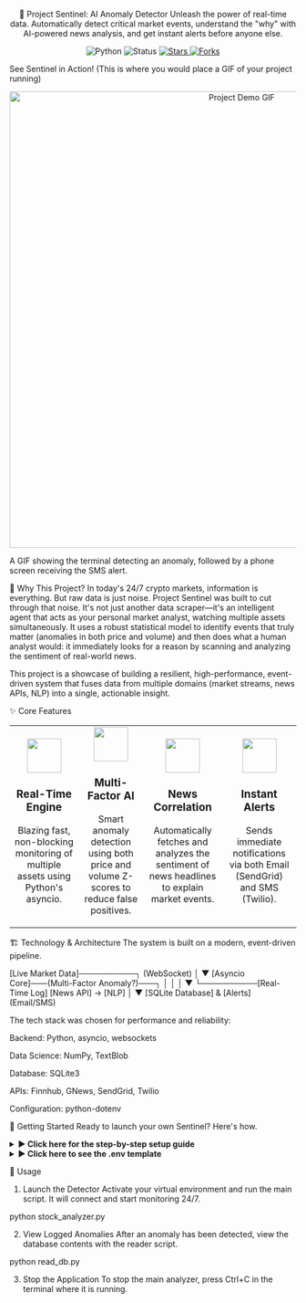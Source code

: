 <div align="center">

🤖 Project Sentinel: AI Anomaly Detector
Unleash the power of real-time data. Automatically detect critical market events, understand the "why" with AI-powered news analysis, and get instant alerts before anyone else.
<p align="center">
<img alt="Python" src="https://img.shields.io/badge/Python-3.8%2B-blue?style=for-the-badge&logo=python&logoColor=white"/>
<img alt="Status" src="https://img.shields.io/badge/status-active-brightgreen?style=for-the-badge"/>
<a href="https://github.com/AtharvaMeherkar/Real-Time-Stock-Anomaly-Detector/stargazers">
<img alt="Stars" src="https://img.shields.io/github/stars/AtharvaMeherkar/Real-Time-Stock-Anomaly-Detector?style=for-the-badge&logo=github&color=FFD700"/>
</a>
<a href="https://github.com/AtharvaMeherkar/Real-Time-Stock-Anomaly-Detector/network/members">
<img alt="Forks" src="https://img.shields.io/github/forks/AtharvaMeherkar/Real-Time-Stock-Anomaly-Detector?style=for-the-badge&logo=github&color=87CEEB"/>
</a>
</p>

</div>

See Sentinel in Action!
(This is where you would place a GIF of your project running)

<p align="center">
<img src="https://placehold.co/800x300/121212/FFFFFF?text=Project%20Demo%20GIF" alt="Project Demo GIF" width="800"/>
</p>
A GIF showing the terminal detecting an anomaly, followed by a phone screen receiving the SMS alert.

🎯 Why This Project?
In today's 24/7 crypto markets, information is everything. But raw data is just noise. Project Sentinel was built to cut through that noise. It's not just another data scraper—it's an intelligent agent that acts as your personal market analyst, watching multiple assets simultaneously. It uses a robust statistical model to identify events that truly matter (anomalies in both price and volume) and then does what a human analyst would: it immediately looks for a reason by scanning and analyzing the sentiment of real-world news.

This project is a showcase of building a resilient, high-performance, event-driven system that fuses data from multiple domains (market streams, news APIs, NLP) into a single, actionable insight.

✨ Core Features
<table align="center">
<tr>
<td align="center" width="200">
<img src="https://raw.githubusercontent.com/gist/AtharvaMeherkar/034b2f2b34746d00431b9d123d45388c/raw/08b982c733615456f932e650d32d3f3f3869a19d/feature1.svg" width="60">
<h3>Real-Time Engine</h3>
<p>Blazing fast, non-blocking monitoring of multiple assets using Python's asyncio.</p>
</td>
<td align="center" width="200">
<img src="https://raw.githubusercontent.com/gist/AtharvaMeherkar/034b2f2b34746d00431b9d123d45388c/raw/08b982c733615456f932e650d32d3f3f3869a19d/feature2.svg" width="60">
<h3>Multi-Factor AI</h3>
<p>Smart anomaly detection using both price and volume Z-scores to reduce false positives.</p>
</td>
<td align="center" width="200">
<img src="https://raw.githubusercontent.com/gist/AtharvaMeherkar/034b2f2b34746d00431b9d123d45388c/raw/08b982c733615456f932e650d32d3f3f3869a19d/feature3.svg" width="60">
<h3>News Correlation</h3>
<p>Automatically fetches and analyzes the sentiment of news headlines to explain market events.</p>
</td>
<td align="center" width="200">
<img src="https://raw.githubusercontent.com/gist/AtharvaMeherkar/034b2f2b34746d00431b9d123d45388c/raw/08b982c733615456f932e650d32d3f3f3869a19d/feature4.svg" width="60">
<h3>Instant Alerts</h3>
<p>Sends immediate notifications via both Email (SendGrid) and SMS (Twilio).</p>
</td>
</tr>
</table>

🏗️ Technology & Architecture
The system is built on a modern, event-driven pipeline.

  [Live Market Data]──────────┐
      (WebSocket)             │
                              ▼
                        [Asyncio Core]───(Multi-Factor Anomaly?)───┐
                              │                                    │
                              │                                    ▼
                              └──────────[Real-Time Log]      [News API] -> [NLP]
                                                                   │
                                                                   ▼
                                                          [SQLite Database] & [Alerts]
                                                              (Email/SMS)

The tech stack was chosen for performance and reliability:

Backend: Python, asyncio, websockets

Data Science: NumPy, TextBlob

Database: SQLite3

APIs: Finnhub, GNews, SendGrid, Twilio

Configuration: python-dotenv

🚀 Getting Started
Ready to launch your own Sentinel? Here's how.

<details>
<summary><strong>► Click here for the step-by-step setup guide</strong></summary>

1. Environment Setup
First, clone the repository and set up your virtual environment.

# Clone the project
git clone https://github.com/AtharvaMeherkar/Real-Time-Stock-Anomaly-Detector.git
cd Real-Time-Stock-Anomaly-Detector

# Create and activate a virtual environment
python -m venv .venv
.\.venv\Scripts\activate  # On Windows
# source .venv/bin/activate  # On macOS/Linux

2. Install Dependencies
Install all the required libraries from the requirements.txt file.

pip install -r requirements.txt

3. Configure Your Secrets
This is the most important step. You'll need API keys from four services: Finnhub, GNews, SendGrid, and Twilio.

Create a file named .env in the project root.

Copy the contents of .env.example into it.

Fill in all your API keys and personal details.

</details>

<details>
<summary><strong>► Click here to see the .env template</strong></summary>

# .env file

# --- API KEYS ---
FINNHUB_API_KEY="PASTE_YOUR_FINNHUB_API_KEY_HERE"
GNEWS_API_KEY="PASTE_YOUR_GNEWS_API_KEY_HERE"

# --- EMAIL SETTINGS (SENDGRID) ---
SENDGRID_API_KEY="PASTE_YOUR_SENDGRID_API_KEY_HERE"
SENDER_EMAIL="your_verified_sender_email@example.com"
RECIPIENT_EMAIL="your_personal_email@example.com"

# --- SMS SETTINGS (TWILIO) ---
TWILIO_ACCOUNT_SID="PASTE_YOUR_TWILIO_ACCOUNT_SID_HERE"
TWILIO_AUTH_TOKEN="PASTE_YOUR_TWILIO_AUTH_TOKEN_HERE"
TWILIO_PHONE_NUMBER="+1..." # Your Twilio phone number
RECIPIENT_PHONE_NUMBER="+91..." # Your verified personal number

</details>

🏃 Usage
1. Launch the Detector
Activate your virtual environment and run the main script. It will connect and start monitoring 24/7.

python stock_analyzer.py

2. View Logged Anomalies
After an anomaly has been detected, view the database contents with the reader script.

python read_db.py

3. Stop the Application
To stop the main analyzer, press Ctrl+C in the terminal where it is running.
